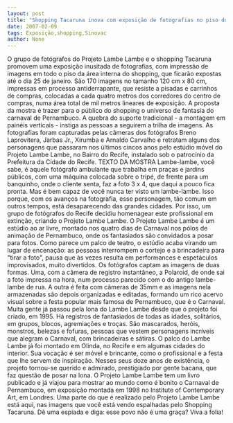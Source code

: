 ```yaml
---
layout: post
title: "Shopping Tacaruna inova com exposição de fotografias no piso do mall"
date: 2007-02-09
tags: Exposição,shopping,Sinovac
author: None
---
```

O grupo de fotógrafos do Projeto Lambe Lambe e o shopping Tacaruna promovem uma exposição inusitada de fotografias, com impressão de imagens em todo o piso da área interna do shopping, que ficarão expostas até o dia 25 de janeiro.
São 170 imagens no tamanho 120 cm x 80 cm, impressas em processo antiderrapante, que resiste a pisadas e carrinhos de compras, colocadas a cada quatro metros dos corredores do centro de compras, numa área total de mil metros lineares de exposição.
A proposta da mostra é trazer para o público do shopping o universo de fantasia do carnaval de Pernambuco. 
A quebra do suporte tradicional - a montagem em painéis verticais - instiga as pessoas a seguirem a trilha de imagens.
As fotografias foram capturadas pelas câmeras dos fotógrafos Breno Laprovitera, Jarbas Jr., Xirumba e Arnaldo Carvalho e retratam alguns dos personagens que passaram nos últimos cincos anos pelo estúdio móvel do Projeto Lambe Lambe, no Bairro do Recife, instalado sob o patrocínio da Prefeitura da Cidade do Recife.
TEXTO DA MOSTRA
Lambe-lambe, você sabe, é aquele fotógrafo ambulante que trabalha em praças e jardins públicos, com uma máquina colocada sobre o tripé, de frente para um banquinho, onde o cliente senta, faz a foto 3 x 4, que daqui a pouco fica pronta. 
Mas é bem capaz de você nunca ter visto um lambe-lambe. Isso porque, com os avanços na fotografia, esse personagem, tão comum em outros tempos, está desaparecendo das grandes cidades. Por isso, um grupo de fotógrafos do Recife decidiu homenagear este profissional em extinção, criando o Projeto Lambe Lambe.
O Projeto Lambe Lambe é um estúdio ao ar livre, montado nos quatro dias de Carnaval nos pólos de animação de Pernambuco, onde os fantasiados são convidados a posar para fotos. Como parece um palco de teatro, o estúdio acaba virando um lugar de encenação: as pessoas interrompem o cortejo e a brincadeira para \"tirar a foto\", pausa que às vezes resulta em performances e espetáculos improvisados, muito divertidos.
Os fotógrafos captam as imagens de duas formas. Uma, com a câmera de registro instantâneo, a Polaroid, de onde sai a foto impressa na hora, num processo parecido com o do antigo lambe-lambe de rua. A outra é feita com câmeras de 35mm e as imagens nela armazenadas são depois organizadas e editadas, formando um rico acervo visual sobre a festa popular mais famosa de Pernambuco, que é o Carnaval. 
Muita gente já passou pela lona do Lambe Lambe desde que o projeto foi criado, em 1995. Há registros de fantasiados de todas as idades, solitários, em grupos, blocos, agremiações e troças. São mascarados, heróis, monstros, belezas e fofuras, pessoas que vestem personagens incríveis que alegram o Carnaval, com brincadeiras e sátiras.
O palco do Lambe Lambe já foi montado em Olinda, no Recife e em algumas cidades do interior. Sua vocação é ser móvel e brincante, como o profissional e a festa que lhe servem de inspiração. Nesses seus doze anos de existência, o projeto tornou-se querido e admirado, prestigiado por gente bacana, que faz questão de posar na lona. 
O Projeto Lambe Lambe tem um livro publicado e já viajou para mostrar ao mundo como é bonito o Carnaval de Pernambuco, em exposição montada em 1998 no Institute of Contemporary Art, em Londres.
Uma parte do que é realizado pelo Projeto Lambe Lambe está aqui, nas imagens que você está vendo espalhadas pelo Shopping Tacaruna. 
Dê uma espiada e diga: esse povo não é uma graça? Viva a folia!  